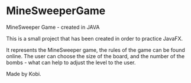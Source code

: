 # MineSweeperGame
MineSweeper Game - created in JAVA

This is a small project that has been created in order to practice JavaFX.

It represents the MineSweeper game, the rules of the game can be found online.
The user can choose the size of the board, and the number of the bombs - what can help to adjust the level to the user.

Made by Kobi.
